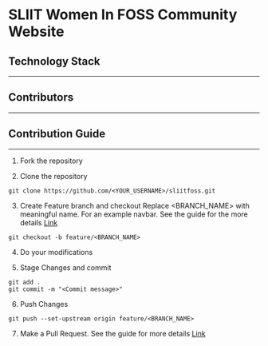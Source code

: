 # SLIIT Women In FOSS Community Website

## Technology Stack
***



## Contributors
***


## Contribution Guide
***

1. Fork the repository

2. Clone the repository

```
git clone https://github.com/<YOUR_USERNAME>/sliitfoss.git
```

3. Create Feature branch and checkout Replace <BRANCH_NAME> with meaningful name. For an example navbar. See the guide for the more details [Link](https://www.atlassian.com/git/tutorials/comparing-workflows/feature-branch-workflow)

```
git checkout -b feature/<BRANCH_NAME>
```
4. Do your modifications

5. Stage Changes and commit

```
git add .
git commit -m "<Commit message>"
```
6. Push Changes

```
git push --set-upstream origin feature/<BRANCH_NAME>
```

7. Make a Pull Request. See the guide for more details [Link](https://docs.github.com/en/pull-requests/collaborating-with-pull-requests/proposing-changes-to-your-work-with-pull-requests/creating-a-pull-request)







